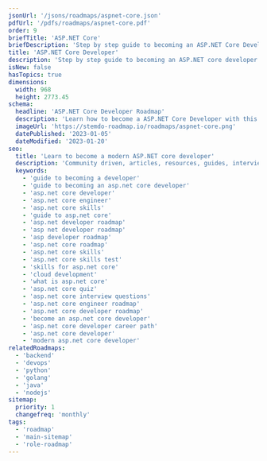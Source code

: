 ```yaml
---
jsonUrl: '/jsons/roadmaps/aspnet-core.json'
pdfUrl: '/pdfs/roadmaps/aspnet-core.pdf'
order: 9
briefTitle: 'ASP.NET Core'
briefDescription: 'Step by step guide to becoming an ASP.NET Core Developer in 2024'
title: 'ASP.NET Core Developer'
description: 'Step by step guide to becoming an ASP.NET core developer in 2024'
isNew: false
hasTopics: true
dimensions:
  width: 968
  height: 2773.45
schema:
  headline: 'ASP.NET Core Developer Roadmap'
  description: 'Learn how to become a ASP.NET Core Developer with this interactive step by step guide in 2024. We also have resources and short descriptions attached to the roadmap items so you can get everything you want to learn in one place.'
  imageUrl: 'https://stemdo-roadmap.io/roadmaps/aspnet-core.png'
  datePublished: '2023-01-05'
  dateModified: '2023-01-20'
seo:
  title: 'Learn to become a modern ASP.NET core developer'
  description: 'Community driven, articles, resources, guides, interview questions, quizzes for asp.net core development. Learn to become a modern ASP.NET core developer by following the steps, skills, resources and guides listed in this roadmap.'
  keywords:
    - 'guide to becoming a developer'
    - 'guide to becoming an asp.net core developer'
    - 'asp.net core developer'
    - 'asp.net core engineer'
    - 'asp.net core skills'
    - 'guide to asp.net core'
    - 'asp.net developer roadmap'
    - 'asp net developer roadmap'
    - 'asp developer roadmap'
    - 'asp.net core roadmap'
    - 'asp.net core skills'
    - 'asp.net core skills test'
    - 'skills for asp.net core'
    - 'cloud development'
    - 'what is asp.net core'
    - 'asp.net core quiz'
    - 'asp.net core interview questions'
    - 'asp.net core engineer roadmap'
    - 'asp.net core developer roadmap'
    - 'become an asp.net core developer'
    - 'asp.net core developer career path'
    - 'asp.net core developer'
    - 'modern asp.net core developer'
relatedRoadmaps:
  - 'backend'
  - 'devops'
  - 'python'
  - 'golang'
  - 'java'
  - 'nodejs'
sitemap:
  priority: 1
  changefreq: 'monthly'
tags:
  - 'roadmap'
  - 'main-sitemap'
  - 'role-roadmap'
---
```


